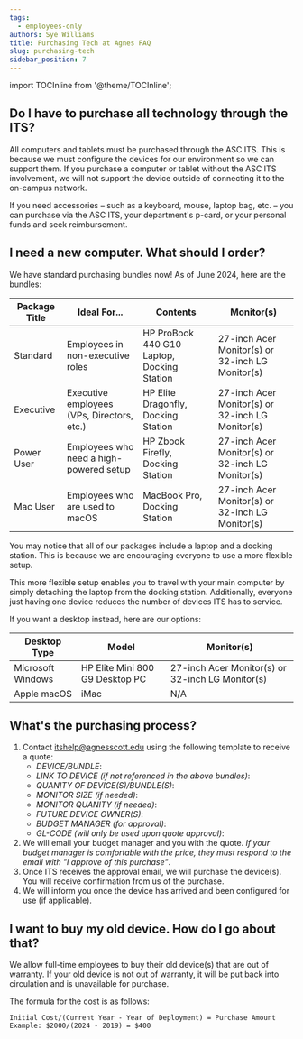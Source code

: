 ```yaml
---
tags:
  - employees-only
authors: Sye Williams
title: Purchasing Tech at Agnes FAQ
slug: purchasing-tech
sidebar_position: 7
---
```



import TOCInline from '@theme/TOCInline';  

<TOCInline toc={toc} />

## Do I have to purchase all technology through the ITS?

All computers and tablets must be purchased through the ASC ITS. This is because we must configure the devices for our environment so we can support them. If you purchase a computer or tablet without the ASC ITS involvement, we will not support the device outside of connecting it to the on-campus network.

If you need accessories – such as a keyboard, mouse, laptop bag, etc. – you can purchase via the ASC ITS, your department's p-card, or your personal funds and seek reimbursement. 

## I need a new computer. What should I order?

We have standard purchasing bundles now! As of June 2024, here are the bundles:

| Package Title | Ideal For...                               | Contents                                   | Monitor(s)                                       |
| ------------- | ------------------------------------------ | ------------------------------------------ | ------------------------------------------------ |
| Standard      | Employees in non-executive roles           | HP ProBook 440 G10 Laptop, Docking Station | 27-inch Acer Monitor(s) or 32-inch LG Monitor(s) |
| Executive     | Executive employees (VPs, Directors, etc.) | HP Elite Dragonfly, Docking Station        | 27-inch Acer Monitor(s) or 32-inch LG Monitor(s) |
| Power User    | Employees who need a high-powered setup    | HP Zbook Firefly, Docking Station          | 27-inch Acer Monitor(s) or 32-inch LG Monitor(s) |
| Mac User      | Employees who are used to macOS            | MacBook Pro, Docking Station               | 27-inch Acer Monitor(s) or 32-inch LG Monitor(s) |

You may notice that all of our packages include a laptop and a docking station. This is because we are encouraging everyone to use a more flexible setup.  

This more flexible setup enables you to travel with your main computer by simply detaching the laptop from the docking station. Additionally, everyone just having one device reduces the number of devices ITS has to service. 

If you want a desktop instead, here are our options:

| Desktop Type      | Model                           | Monitor(s)                                       |
| ----------------- | ------------------------------- | ------------------------------------------------ |
| Microsoft Windows | HP Elite Mini 800 G9 Desktop PC | 27-inch Acer Monitor(s) or 32-inch LG Monitor(s) |
| Apple macOS       | iMac                            | N/A                                              |

## What's the purchasing process?

1. Contact itshelp@agnesscott.edu using the following template to receive a quote:
	- *DEVICE/BUNDLE*:
	- *LINK TO DEVICE (if not referenced in the above bundles)*:
	- *QUANITY OF DEVICE(S)/BUNDLE(S)*:
	- *MONITOR SIZE (if needed)*:
	- *MONITOR QUANITY (if needed)*:
	- *FUTURE DEVICE OWNER(S)*:
	- *BUDGET MANAGER (for approval)*:
	- *GL-CODE (will only be used upon quote approval)*:
2. We will email your budget manager and you with the quote. *If your budget manager is comfortable with the price, they must respond to the email with "I approve of this purchase"*.
3. Once ITS receives the approval email, we will purchase the device(s). You will receive confirmation from us of the purchase.
4. We will inform you once the device has arrived and been configured for use (if applicable).

## I want to buy my old device. How do I go about that?
We allow full-time employees to buy their old device(s) that are out of warranty. If your old device is not out of warranty, it will be put back into circulation and is unavailable for purchase.

The formula for the cost is as follows: 

```
Initial Cost/(Current Year - Year of Deployment) = Purchase Amount
Example: $2000/(2024 - 2019) = $400
```
